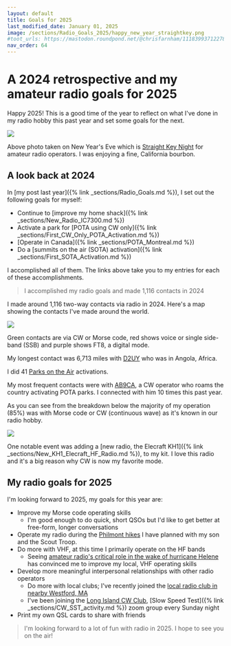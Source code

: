 ```yaml
---
layout: default
title: Goals for 2025
last_modified_date: January 01, 2025
image: /sections/Radio_Goals_2025/happy_new_year_straightkey.png
#toot_urls: https://mastodon.roundpond.net/@chrisfarnham/111839937122783950
nav_order: 64
---
```

# A 2024 retrospective and my amateur radio goals for 2025

Happy 2025! This is a good time of the year to reflect on what I've done in my radio hobby this past year
and set some goals for the next.

![](happy_new_year_straightkey.png)

Above photo taken on New Year's Eve which is [Straight Key Night](https://www.arrl.org/news/arrl-straight-key-night-2024) for
amateur radio operators. I was enjoying a fine, California bourbon.

## A look back at 2024

In [my post last year]({% link _sections/Radio_Goals.md %}), I set out the following goals for myself:
  - Continue to [improve my home shack]({% link _sections/New_Radio_IC7300.md %})
  - Activate a park for [POTA using CW only]({% link _sections/First_CW_Only_POTA_Activation.md %})
  - [Operate in Canada]({% link _sections/POTA_Montreal.md %})
  - Do a [summits on the air (SOTA) activation]({% link _sections/First_SOTA_Activation.md %})

I accomplished all of them. The links above take you to my entries for each of these accomplishments.

> I accomplished my radio goals and made 1,116 contacts in 2024

I made around 1,116 two-way contacts via radio in 2024. Here's a map showing the contacts I've made around the world.

![](map_of_2024_contacts.png)

Green contacts are via CW or Morse code, red shows voice or single side-band (SSB) and purple shows FT8, a digital mode.

My longest contact was 6,713 miles with [D2UY](https://www.qrz.com/db/D2UY) who was in Angola, Africa.

I did 41 [Parks on the Air](https://parksontheair.com/) activations.

My most frequent contacts were with [AB9CA](https://pota.app/#/profile/AB9CA), a CW operator who roams
the country activating POTA parks. I connected with him 10 times this past year.

As you can see from the breakdown below
the majority of my operation (85%) was with Morse code or CW (continuous wave) as it's known in our radio hobby.

![](operating_modes_breakdown.png)

One notable event was adding a [new radio, the Elecraft KH1]({% link _sections/New_KH1_Elecraft_HF_Radio.md %}), to my kit. I love
this radio and it's a big reason why CW is now my favorite mode.

## My radio goals for 2025

I'm looking forward to 2025, my goals for this year are:

 - Improve my Morse code operating skills
   - I'm good enough to do quick, short QSOs but I'd like to get better at free-form, longer conversations
 - Operate my radio during the [Philmont hikes](https://www.philmontscoutranch.org/) I have planned with my son and the Scout Troop.
 - Do more with VHF, at this time I primarily operate on the HF bands
    - Seeing
    [amateur radio's critical role in the wake of hurricane Helene](https://www.wcnc.com/article/weather/hurricane/helene/ham-radio-helene-recovery-north-carolina/275-a905e9cd-5b86-48ff-b4b5-f0e4546115dd)
    has convinced me to improve my local, VHF operating skills
 - Develop more meaningful interpersonal relationships with other radio operators
    - Do more with local clubs; I've recently joined the [local radio club in nearby Westford, MA](http://www.wb1gof.org/)
    - I've been joining the [Long Island CW Club](https://longislandcwclub.org/),
      [Slow Speed Test]({% link _sections/CW_SST_activity.md %}) zoom group every Sunday night
 - Print my own QSL cards to share with friends

> I'm looking forward to a lot of fun with radio in 2025. I hope to see you on the air!
